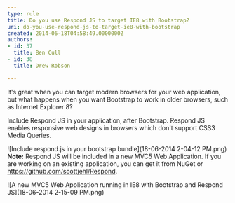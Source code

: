 ```yaml
---
type: rule
title: Do you use Respond JS to target IE8 with Bootstrap?
uri: do-you-use-respond-js-to-target-ie8-with-bootstrap
created: 2014-06-18T04:58:49.0000000Z
authors:
- id: 37
  title: Ben Cull
- id: 38
  title: Drew Robson

---
```


It's great when you can target modern browsers for your web application, but what happens when you want Bootstrap to work in older browsers, such as Internet Explorer 8?
 
Include Respond JS in your application, after Bootstrap. Respond JS enables responsive web designs in browsers which don't support CSS3 Media Queries.

![Include respond.js in your bootstrap bundle](18-06-2014 2-04-12 PM.png)
**Note:**  Respond JS will be included in a new MVC5 Web Application. If you are working on an existing application, you can get it from NuGet or https://github.com/scottjehl/Respond.

![A new MVC5 Web Application running in IE8 with Bootstrap and Respond JS](18-06-2014 2-15-09 PM.png)
